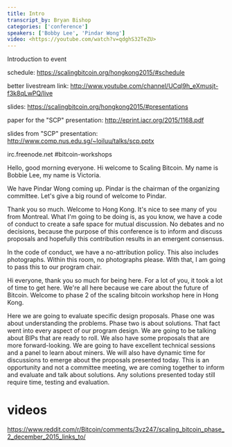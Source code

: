 ```yaml
---
title: Intro
transcript_by: Bryan Bishop
categories: ['conference']
speakers: ['Bobby Lee', 'Pindar Wong']
video: <https://youtube.com/watch?v=qdghS32TeZU>
---
```


Introduction to event

schedule: <https://scalingbitcoin.org/hongkong2015/#schedule>

better livestream link: <http://www.youtube.com/channel/UCql9h_eXmusjt-f3k8qLwPQ/live>

slides: <https://scalingbitcoin.org/hongkong2015/#presentations>

paper for the "SCP" presentation: <http://eprint.iacr.org/2015/1168.pdf>

slides from "SCP" presentation: <http://www.comp.nus.edu.sg/~loiluu/talks/scp.pptx>

irc.freenode.net #bitcoin-workshops

Hello, good morning everyone. Hi welcome to Scaling Bitcoin. My name is Bobbie Lee, my name is Victoria.

We have Pindar Wong coming up. Pindar is the chairman of the organizing committee. Let's give a big round of welcome to Pindar.

Thank you so much. Welcome to Hong Kong. It's nice to see many of you from Montreal. What I'm going to be doing is, as you know, we have a code of conduct to create a safe space for mutual discussion. No debates and no decisions, because the purpose of this conference is to inform and discuss proposals and hopefully this contribution results in an emergent consensus.

In the code of conduct, we have a no-attribution policy. This also includes photographs. Within this room, no photographs please. With that, I am going to pass this to our program chair.

Hi everyone, thank you so much for being here. For a lot of you, it took a lot of time to get here. We're all here because we care about the future of Bitcoin. Welcome to phase 2 of the scaling bitcoin workshop here in Hong Kong.

Here we are going to evaluate specific design proposals. Phase one was about understanding the problems. Phase two is about solutions. That fact went into every aspect of our program design. We are going to be talking about BIPs that are ready to roll. We also have some proposals that are more forward-looking. We are going to have excellent technical sessions and a panel to learn about miners. We will also have dynamic time for discussions to emerge about the proposals presented today. This is an opportunity and not a committee meeting, we are coming together to inform and evaluate and talk about solutions. Any solutions presented today still require time, testing and evaluation.


# videos

<https://www.reddit.com/r/Bitcoin/comments/3vz247/scaling_bitcoin_phase_2_december_2015_links_to/>

